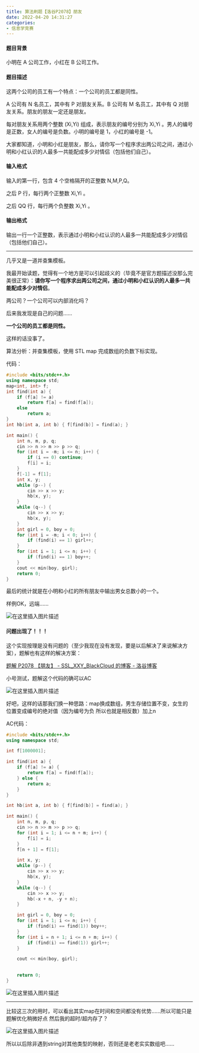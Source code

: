 ```yaml
---
title: 算法刷题【洛谷P2078】朋友
date: 2022-04-20 14:31:27
categories:
- 信息学竞赛
---
```


#### 题目背景

小明在 A 公司工作，小红在 B 公司工作。

#### 题目描述

这两个公司的员工有一个特点：一个公司的员工都是同性。

A 公司有 N 名员工，其中有 P 对朋友关系。B 公司有 M 名员工，其中有 Q 对朋友关系。朋友的朋友一定还是朋友。

每对朋友关系用两个整数 (Xi,Yi) 组成，表示朋友的编号分别为 Xi,Yi 。男人的编号是正数，女人的编号是负数。小明的编号是 1，小红的编号是 -1。

大家都知道，小明和小红是朋友，那么，请你写一个程序求出两公司之间，通过小明和小红认识的人最多一共能配成多少对情侣（包括他们自己）。

#### 输入格式

输入的第一行，包含 4 个空格隔开的正整数 N,M,P,Q。

之后 P 行，每行两个正整数 Xi,Yi 。

之后 QQ 行，每行两个负整数 Xi,Yi 。

#### 输出格式

输出一行一个正整数，表示通过小明和小红认识的人最多一共能配成多少对情侣（包括他们自己）。

---

几乎又是一道并查集模板。

我最开始读题，觉得有一个地方是可以引起歧义的（毕竟不是官方题描述没那么完美很正常）：**请你写一个程序求出两公司之间，通过小明和小红认识的人最多一共能配成多少对情侣**。

两公司？一个公司可以内部消化吗？

后来我发现是自己的问题……

**一个公司的员工都是同性。**

这样的话没事了。

算法分析：并查集模板，使用 STL map 完成数组的负数下标实现。

代码：

```cpp
#include <bits/stdc++.h>
using namespace std;
map<int, int> f;
int find(int a) {
    if (f[a] != a)
        return f[a] = find(f[a]);
    else
        return a;
}
int hb(int a, int b) { f[find(b)] = find(a); }

int main() {
    int n, m, p, q;
    cin >> n >> m >> p >> q;
    for (int i = -m; i <= n; i++) {
        if (i == 0) continue;
        f[i] = i;
    }
    f[-1] = f[1];
    int x, y;
    while (p--) {
        cin >> x >> y;
        hb(x, y);
    }
    while (q--) {
        cin >> x >> y;
        hb(x, y);
    }
    int girl = 0, boy = 0;
    for (int i = -m; i < 0; i++) {
        if (find(i) == 1) girl++;
    }
    for (int i = 1; i <= n; i++) {
        if (find(i) == 1) boy++;
    }
    cout << min(boy, girl);
    return 0;
}
```

最后的统计就是在小明和小红的所有朋友中输出男女总数小的一个。

样例OK，远端……

![在这里插入图片描述](https://cdn.yixiangzhilv.com/images/98fe5afa1f0827884e0f5ff967d132ad.png)

#### 问题出现了！！！

这个实现按理是没有问题的（至少我现在没有发现，要是以后解决了来说解决方案），题解也有这样的解决方案：

[题解 P2078 【朋友】 - SSL_XXY_BlackCloud 的博客 - 洛谷博客](https://www.luogu.com.cn/blog/SSL-XXY/solution-p2078)

小号测试，题解这个代码的确可以AC

![在这里插入图片描述](https://cdn.yixiangzhilv.com/images/5a16cdf5d4a960dbd1efb0c0ce18d1fb.png)


好吧，这样的话那我们换一种思路：map换成数组，男生存储位置不变，女生的位置变成编号的绝对值（因为编号为负 所以也就是相反数）加上n

AC代码：

```cpp
#include <bits/stdc++.h>
using namespace std;

int f[1000001];

int find(int a) {
    if (f[a] != a) {
        return f[a] = find(f[a]);
    } else {
        return a;
    }
}

int hb(int a, int b) { f[find(b)] = find(a); }

int main() {
    int n, m, p, q;
    cin >> n >> m >> p >> q;
    for (int i = 1; i <= n + m; i++) {
        f[i] = i;
    }
    f[n + 1] = f[1];

    int x, y;
    while (p--) {
        cin >> x >> y;
        hb(x, y);
    }
    while (q--) {
        cin >> x >> y;
        hb(-x + n, -y + n);
    }

    int girl = 0, boy = 0;
    for (int i = 1; i <= n; i++) {
        if (find(i) == find(1)) boy++;
    }
    for (int i = n + 1; i <= n + m; i++) {
        if (find(i) == find(1)) girl++;
    }

    cout << min(boy, girl);
    

    return 0;
}
```

![在这里插入图片描述](https://cdn.yixiangzhilv.com/images/889052bae76133b726833acc34e2e993.png)

---

比较这三次的用时，可以看出其实map在时间和空间都没有优势……所以可能只是题解优化稍微好点 然后我的超时/超内存了？

![在这里插入图片描述](https://cdn.yixiangzhilv.com/images/4c04ef56ba32ad2ad9c95a40d34c6665.png)

所以以后除非遇到string对其他类型的映射，否则还是老老实实数组吧……
